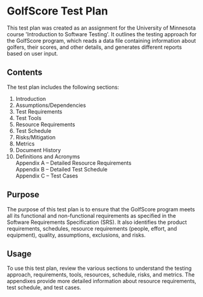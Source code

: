 # GolfScore Test Plan

This test plan was created as an assignment for the University of Minnesota course 'Introduction to Software Testing'. It outlines the testing approach for the GolfScore program, which reads a data file containing information about golfers, their scores, and other details, and generates different reports based on user input.

## Contents

The test plan includes the following sections:

1. Introduction
2. Assumptions/Dependencies
3. Test Requirements
4. Test Tools
5. Resource Requirements
6. Test Schedule
7. Risks/Mitigation
8. Metrics
9. Document History
10. Definitions and Acronyms  
Appendix A – Detailed Resource Requirements  
Appendix B – Detailed Test Schedule  
Appendix C – Test Cases  

## Purpose

The purpose of this test plan is to ensure that the GolfScore program meets all its functional and non-functional requirements as specified in the Software Requirements Specification (SRS). It also identifies the product requirements, schedules, resource requirements (people, effort, and equipment), quality, assumptions, exclusions, and risks.

## Usage

To use this test plan, review the various sections to understand the testing approach, requirements, tools, resources, schedule, risks, and metrics. The appendixes provide more detailed information about resource requirements, test schedule, and test cases.
